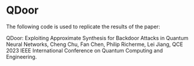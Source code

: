 # QDoor
The following code is used to replicate the results of the paper:

QDoor: Exploiting Approximate Synthesis for Backdoor Attacks in Quantum Neural Networks, Cheng Chu, Fan Chen, Philip Richerme, Lei Jiang, QCE 2023 IEEE International Conference on Quantum Computing and Engineering.





